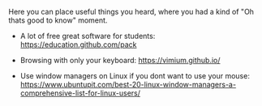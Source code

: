 Here you can place useful things you heard, where you had a kind of "Oh thats good to know" moment.

- A lot of free great software for students: https://education.github.com/pack

- Browsing with only your keyboard: https://vimium.github.io/

- Use window managers on Linux if you dont want to use your mouse: https://www.ubuntupit.com/best-20-linux-window-managers-a-comprehensive-list-for-linux-users/ 
